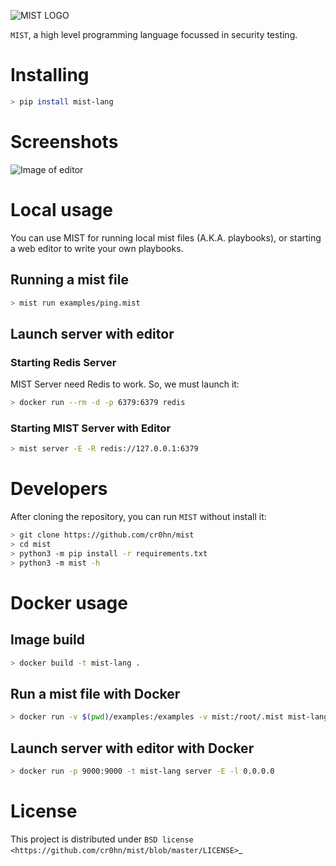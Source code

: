 ![MIST LOGO](https://raw.githubusercontent.com/cr0hn/mist/master/docs/source/_static/images/logo-250x250.png)


`MIST`, a high level programming language focussed in security testing.

# Installing

```bash
> pip install mist-lang
```

# Screenshots

![Image of editor](https://raw.githubusercontent.com/cr0hn/mist/master/docs/source/_static/images/MIST_Editor.png)

# Local usage

You can use MIST for running local mist files (A.K.A. playbooks), or starting a
web editor to write your own playbooks.

## Running a mist file

```bash
> mist run examples/ping.mist
```

## Launch server with editor

### Starting Redis Server

MIST Server need Redis to work. So, we must launch it:

```bash
> docker run --rm -d -p 6379:6379 redis 
```

### Starting MIST Server with Editor

```bash
> mist server -E -R redis://127.0.0.1:6379
```

# Developers

After cloning the repository, you can run `MIST` without install it:

```bash
> git clone https://github.com/cr0hn/mist
> cd mist
> python3 -m pip install -r requirements.txt
> python3 -m mist -h
```

# Docker usage

## Image build

```bash
> docker build -t mist-lang .
```

## Run a mist file with Docker

```bash
> docker run -v $(pwd)/examples:/examples -v mist:/root/.mist mist-lang run examples/ping.mist
```

## Launch server with editor with Docker

```bash
> docker run -p 9000:9000 -t mist-lang server -E -l 0.0.0.0
```

# License

This project is distributed under `BSD license <https://github.com/cr0hn/mist/blob/master/LICENSE>`_
